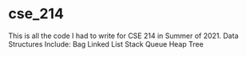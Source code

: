 # cse_214

This is all the code I had to write for CSE 214 in Summer of 2021. 
Data Structures Include:
  Bag
  Linked List
  Stack
  Queue
  Heap
  Tree
